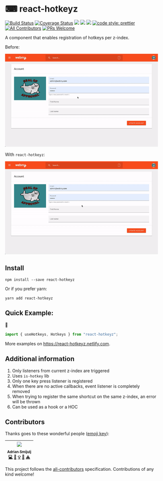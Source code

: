 # ⌨ react-hotkeyz
[![Build Status](https://travis-ci.org/doitadrian/react-hotkeyz.svg?branch=master)](https://travis-ci.org/doitadrian/react-hotkeyz)
[![Coverage Status](https://coveralls.io/repos/github/doitadrian/react-hotkeyz/badge.svg?branch=master)](https://coveralls.io/github/doitadrian/react-hotkeyz?branch=master)
[![](https://img.shields.io/npm/dw/react-hotkeyz.svg)](https://www.npmjs.com/package/react-hotkeyz) 
[![](https://img.shields.io/npm/v/react-hotkeyz.svg)](https://www.npmjs.com/package/react-hotkeyz)
![](https://img.shields.io/npm/types/react-hotkeyz.svg)
[![code style: prettier](https://img.shields.io/badge/code_style-prettier-ff69b4.svg?style=flat-square)](https://github.com/prettier/prettier)
[![All Contributors](https://img.shields.io/badge/all_contributors-1-orange.svg?style=flat-square)](#contributors)
[![PRs Welcome](https://img.shields.io/badge/PRs-welcome-brightgreen.svg?style=flat-square)](http://makeapullrequest.com)
  
A component that enables registration of hotkeys per z-index. 

Before:

![A broken example](./docs/keys-no.gif)

With `react-hotkeyz`:

![A working example](./docs/keys-yes.gif)

## Install
```
npm install --save react-hotkeyz
```

Or if you prefer yarn: 
```
yarn add react-hotkeyz
```

## Quick Example:
🤞
 
```javascript
import { useHotkeys, Hotkeys } from "react-hotkeyz";
```

More examples on https://react-hotkeyz.netlify.com.

## Additional information
1. Only listeners from current z-index are triggered
2. Uses `is-hotkey` lib
3. Only one key press listener is registered
4. When there are no active callbacks, event listener is completely removed 
5. When trying to register the same shortcut on the same z-index, an error will be thrown
6. Can be used as a hook or a HOC

## Contributors

Thanks goes to these wonderful people ([emoji key](https://github.com/kentcdodds/all-contributors#emoji-key)):

<!-- ALL-CONTRIBUTORS-LIST:START - Do not remove or modify this section -->
<!-- prettier-ignore -->
| [<img src="https://avatars0.githubusercontent.com/u/5121148?v=4" width="100px;"/><br /><sub><b>Adrian Smijulj</b></sub>](https://github.com/doitadrian)<br />[💻](https://github.com/doitadrian/react-hotkeyz/commits?author=doitadrian "Code") [📖](https://github.com/doitadrian/react-hotkeyz/commits?author=doitadrian "Documentation") [💡](#example-doitadrian "Examples") [👀](#review-doitadrian "Reviewed Pull Requests") [⚠️](https://github.com/doitadrian/react-hotkeyz/commits?author=doitadrian "Tests") |
| :---: |
<!-- ALL-CONTRIBUTORS-LIST:END -->

This project follows the [all-contributors](https://github.com/kentcdodds/all-contributors) specification. Contributions of any kind welcome!
